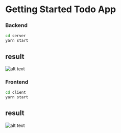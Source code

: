 
# Getting Started Todo App

###  Backend
 ```bash
 cd server 
 yarn start

```
## result
![alt text](https://github.com/Pensirik/todo-app/example/backend.png?raw=true)

###  Frontend
 ```bash
 cd client 
 yarn start

```
## result
![alt text](https://github.com/Pensirik/todo-app/example/frontend.png?raw=true)
